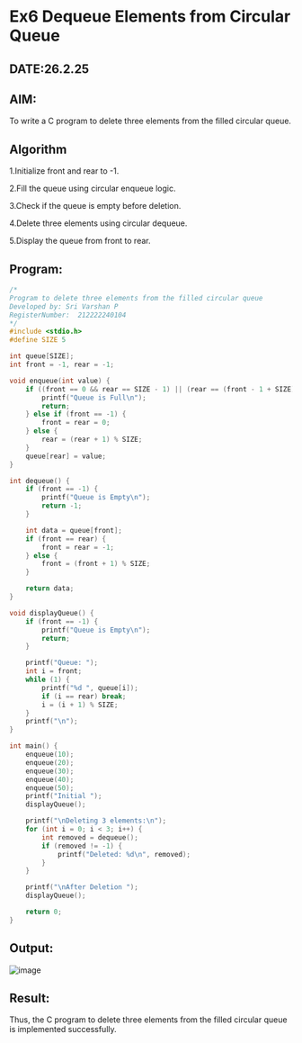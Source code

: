 # Ex6 Dequeue Elements from Circular Queue
## DATE:26.2.25
## AIM:
To write a C program to delete three elements from the filled circular queue.

## Algorithm
1.Initialize front and rear to -1.

2.Fill the queue using circular enqueue logic.

3.Check if the queue is empty before deletion.

4.Delete three elements using circular dequeue.

5.Display the queue from front to rear.   

## Program:
```C
/*
Program to delete three elements from the filled circular queue
Developed by: Sri Varshan P
RegisterNumber:  212222240104
*/
#include <stdio.h>
#define SIZE 5

int queue[SIZE];
int front = -1, rear = -1;

void enqueue(int value) {
    if ((front == 0 && rear == SIZE - 1) || (rear == (front - 1 + SIZE) % SIZE)) {
        printf("Queue is Full\n");
        return;
    } else if (front == -1) {
        front = rear = 0;
    } else {
        rear = (rear + 1) % SIZE;
    }
    queue[rear] = value;
}

int dequeue() {
    if (front == -1) {
        printf("Queue is Empty\n");
        return -1;
    }

    int data = queue[front];
    if (front == rear) {
        front = rear = -1;  
    } else {
        front = (front + 1) % SIZE;
    }

    return data;
}

void displayQueue() {
    if (front == -1) {
        printf("Queue is Empty\n");
        return;
    }

    printf("Queue: ");
    int i = front;
    while (1) {
        printf("%d ", queue[i]);
        if (i == rear) break;
        i = (i + 1) % SIZE;
    }
    printf("\n");
}

int main() {
    enqueue(10);
    enqueue(20);
    enqueue(30);
    enqueue(40);
    enqueue(50);
    printf("Initial ");
    displayQueue();

    printf("\nDeleting 3 elements:\n");
    for (int i = 0; i < 3; i++) {
        int removed = dequeue();
        if (removed != -1) {
            printf("Deleted: %d\n", removed);
        }
    }

    printf("\nAfter Deletion ");
    displayQueue();

    return 0;
}
```

## Output:
![image](https://github.com/user-attachments/assets/87b69b67-24af-42af-8d6e-2c04eacf1804)



## Result:
Thus, the C program to delete three elements from the filled circular queue is implemented successfully.
